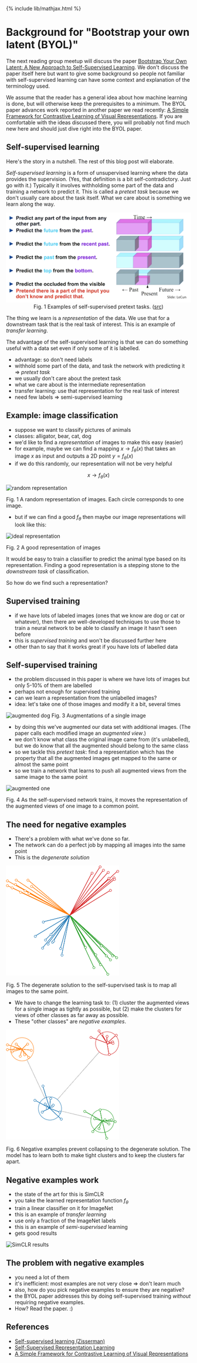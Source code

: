 {% include lib/mathjax.html %}
# Background for "Bootstrap your own latent (BYOL)"

The next reading group meetup will discuss the paper [Bootstrap Your Own Latent: A New Approach to Self-Supervised Learning](https://arxiv.org/abs/2006.07733). We don't discuss the paper itself here but want to give some background so people not familiar with self-supervised learning can have some context and explanation of the terminology used.

We assume that the reader has a general idea about how machine learning is done, but will otherwise keep the prerequisites to a minimum. The BYOL paper advances work reported in another paper we read recently: [A Simple Framework for Contrastive Learning of Visual Representations](https://arxiv.org/abs/2002.05709). If you are comfortable with the ideas discussed there, you will probably not find much new here and should just dive right into the BYOL paper.

## Self-supervised learning

Here's the story in a nutshell. The rest of this blog post will elaborate.

_Self-supervised learning_ is a form of unsupervised learning where the data provides the supervision. (Yes, that definition is a bit self-contradictory. Just go with it.) Typically it involves withholding some part of the data and training a network to predict it. This is called a _pretext task_ because we don't usually care about the task itself. What we care about is something we learn along the way.

<p align="center">
    <img src="images/byol_self-sup-lecun.png"><br/>
    Fig. 1 Examples of self-supervised pretext tasks. (<a href="https://www.youtube.com/watch?v=7I0Qt7GALVk">src</a>)
</p>

The thing we learn is a _representation_ of the data. We use that for a downstream task that is the real task of interest. This is an example of _transfer learning_.

The advantage of the self-supervised learning is that we can do something useful with a data set even if only some of it is labelled.

- advantage: so don't need labels
-  withhold some part of the data, and task the network with predicting it => _pretext task_
-  we usually don't care about the pretext task
-  what we care about is the intermediate representation
-  transfer learning: use that representation for the real task of interest
-  need few labels => semi-supervised learning

## Example: image classification
- suppose we want to classify pictures of animals
- classes: alligator, bear, cat, dog
- we'd like to find a _representation_ of images to make this easy (easier)
- for example, maybe we can find a mapping $x\rightarrow f_\theta(x)$ that takes an image $x$ as input and outputs a 2D point $y=f_\theta(x)$
- if we do this randomly, our representation will not be very helpful

$$
x\rightarrow f_\theta(x)
$$

![random representation](images/byol_random.png)

Fig. 1 A random representation of images. Each circle corresponds to one image.

- but if we can find a good $f_\theta$ then maybe our image representations will look like this:

![ideal representation](images/byol_ideal.png)

Fig. 2 A good representation of images

It would be easy to train a classifier to predict the animal type based on its representation. Finding a good representation is a stepping stone to the _downstream task_ of classification.

So how do we find such a representation?

## Supervised training
- if we have lots of labeled images (ones that we know are dog or cat or whatever), then there are well-developed techniques to use those to train a neural network to be able to classify an image it hasn't seen before
- this is _supervised training_ and won't be discussed further here
- other than to say that it works great if you have lots of labelled data

## Self-supervised training
- the problem discussed in this paper is where we have lots of images but only 5-10% of them are labelled
- perhaps not enough for supervised training
- can we learn a representation from the unlabelled images?
- idea: let's take one of those images and modify it a bit, several times

![augmented dog](images/byol_augmented_dogs.png)
Fig. 3 Augmentations of a single image

- by doing this we've augmented our data set with additional images. (The paper calls each modified image an _augmented view_.)
- we don't know what class the original image came from (it's unlabelled), but we do know that all the augmented should belong to the same class
- so we tackle this _pretext task_: find a representation which has the property that all the augmented images get mapped to the same or almost the same point
- so we train a network that learns to push all augmented views from the same image to the  same point

![augmented one](images/byol_augmented_one.png)

Fig. 4 As the self-supervised network trains, it moves the representation of the augmented views of one image to a common point.

## The need for negative examples

- There's a problem with what we've done so far.
- The network can do a perfect job by mapping all images into the same point
- This is the _degenerate solution_

![degenerate solution](images/byol_degenerate.png)

Fig. 5 The degenerate solution to the self-supervised task is to map all images to the same point.

- We have to change the learning task to: (1) cluster the augmented views for a single image as tightly as possible, but (2) make the clusters for views of other classes as far away as possible.
- These "other classes" are _negative examples_.

![negative examples](images/byol_negative.png)

Fig. 6 Negative examples prevent collapsing to the degenerate solution. The model has to learn both to make tight clusters and to keep the clusters far apart.

## Negative examples work

- the state of the art for this is SimCLR
- you take the learned representation function $f_\theta$
- train a linear classifier on it for ImageNet
- this is an example of _transfer learning_
- use only a fraction of the ImageNet labels
- this is an example of _semi-supervised_ learning
- gets good results

![SimCLR results](images/byol_SimCLR.png)

## The problem with negative examples
- you need a lot of them
- it's inefficient: most examples are not very close => don't learn much
- also, how do you pick negative examples to ensure they are negative?
- the BYOL paper addresses this by doing self-supervised training _without_ requiring negative examples.
- How? Read the paper. :)

## References
- [Self-supervised learning (Zisserman)](https://project.inria.fr/paiss/files/2018/07/zisserman-self-supervised.pdf)
- [Self-Supervised Representation Learning](https://lilianweng.github.io/lil-log/2019/11/10/self-supervised-learning.html)
- [A Simple Framework for Contrastive Learning of Visual Representations](https://arxiv.org/abs/2002.05709)
